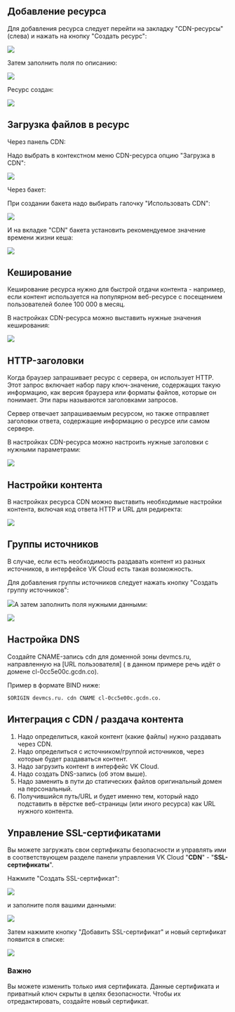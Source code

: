 ## Добавление ресурса

Для добавления ресурса следует перейти на закладку "CDN-ресурсы" (слева) и нажать на кнопку "Создать ресурс":

![](./assets/helpjuice_production-2fuploads-2fupload-2fimage-2f7055-2fdirect-2f1624619654969-1624619654969.png)

Затем заполнить поля по описанию:

![](./assets/1600280560074-1600280560074.png)

Ресурс создан:

![](./assets/1600280655123-1600280655123.png)

## Загрузка файлов в ресурс

Через панель CDN:

Надо выбрать в контекстном меню CDN-ресурса опцию "Загрузка в CDN":

![](./assets/helpjuice_production-2fuploads-2fupload-2fimage-2f7055-2fdirect-2f1624619715540-1624619715540.png)

Через бакет:

При создании бакета надо выбирать галочку "Использовать CDN":

![](./assets/1600280741676-1600280741676.png)

И на вкладке "CDN" бакета установить рекомендуемое значение времени жизни кеша:

![](./assets/1600280760673-1600280760673.png)

## Кеширование

Кеширование ресурса нужно для быстрой отдачи контента - например, если контент используется на популярном веб-ресурсе с посещением пользователей более 100 000 в месяц.

В настройках CDN-ресурса можно выставить нужные значения кеширования:

![](./assets/1600919489315-1600919489315.png)

## HTTP-заголовки

Когда браузер запрашивает ресурс с сервера, он использует HTTP. Этот запрос включает набор пару ключ-значение, содержащих такую информацию, как версия браузера или форматы файлов, которые он понимает. Эти пары называются заголовками запросов.

Сервер отвечает запрашиваемым ресурсом, но также отправляет заголовки ответа, содержащие информацию о ресурсе или самом сервере.

В настройках CDN-ресурса можно настроить нужные заголовки с нужными параметрами:

![](./assets/1600920047295-1600920047295.png)

## Настройки контента

В настройках ресурса CDN можно выставить необходимые настройки контента, включая код ответа HTTP и URL для редиректа:

![](./assets/1600920123530-1600920123530.png)

## Группы источников

В случае, если есть необходимость раздавать контент из разных источников, в интерфейсе VK Cloud есть такая возможность.

Для добавления группы источников следует нажать кнопку "Создать группу источников":

![](./assets/helpjuice_production-2fuploads-2fupload-2fimage-2f7055-2fdirect-2f1624619749871-1624619749871.png)А затем заполнить поля нужными данными:

![](./assets/1600920348314-1600920348314.png)

## Настройка DNS

Создайте CNAME-запись cdn для доменной зоны devmcs.ru, направленную на [URL пользователя] ( в данном примере речь идёт о домене cl-0cc5e00c.gcdn.co).

Пример в формате BIND ниже:

```
$ORIGIN devmcs.ru. cdn CNAME cl-0cc5e00c.gcdn.co.
```

## Интеграция с CDN / раздача контента

1.  Надо определиться, какой контент (какие файлы) нужно раздавать через CDN.
2.  Надо определиться с источником/группой источников, через которые будет раздаваться контент.
3.  Надо загрузить контент в интерфейс VK Cloud.
4.  Надо создать DNS-запись (об этом выше).
5.  Надо заменить в пути до статических файлов оригинальный домен на персональный.
6.  Получившийся путь/URL и будет именно тем, который надо подставить в вёрстке веб-страницы (или иного ресурса) как URL нужного контента.

## Управление SSL-сертификатами

Вы можете загружать свои сертификаты безопасности и управлять ими в соответствующем разделе панели управления VK Cloud "**CDN**" - "**SSL-сертификаты**".

Нажмите "Создать SSL-сертификат":

![](./assets/helpjuice_production-2fuploads-2fupload-2fimage-2f7055-2fdirect-2f1615454620557-1615454620557.png)

и заполните поля вашими данными:

![](./assets/helpjuice_production-2fuploads-2fupload-2fimage-2f7055-2fdirect-2f1615455159290-1615455159290.png)

Затем нажмите кнопку "Добавить SSL-сертификат" и новый сертификат появится в списке:

![](./assets/helpjuice_production-2fuploads-2fupload-2fimage-2f7055-2fdirect-2f1615455652258-1615455652258.png)

### Важно

Вы можете изменить только имя сертификата. Данные сертификата и приватный ключ скрыты в целях безопасности. Чтобы их отредактировать, создайте новый сертификат.
